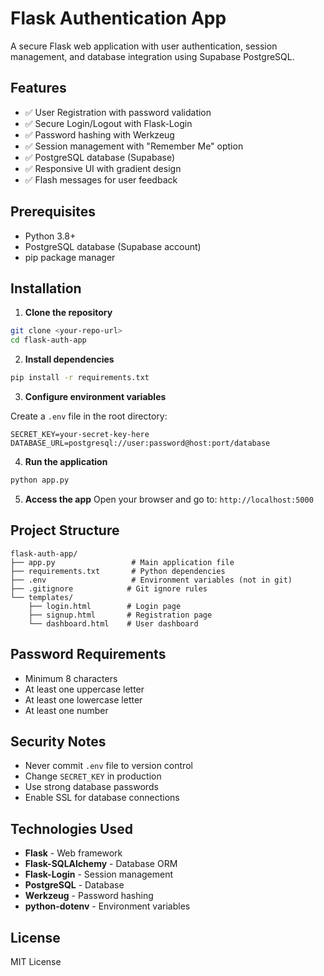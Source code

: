 # Flask Authentication App

A secure Flask web application with user authentication, session management, and database integration using Supabase PostgreSQL.

## Features

- ✅ User Registration with password validation
- ✅ Secure Login/Logout with Flask-Login
- ✅ Password hashing with Werkzeug
- ✅ Session management with "Remember Me" option
- ✅ PostgreSQL database (Supabase)
- ✅ Responsive UI with gradient design
- ✅ Flash messages for user feedback

## Prerequisites

- Python 3.8+
- PostgreSQL database (Supabase account)
- pip package manager

## Installation

1. **Clone the repository**
```bash
git clone <your-repo-url>
cd flask-auth-app
```

2. **Install dependencies**
```bash
pip install -r requirements.txt
```

3. **Configure environment variables**

Create a `.env` file in the root directory:
```properties
SECRET_KEY=your-secret-key-here
DATABASE_URL=postgresql://user:password@host:port/database
```

4. **Run the application**
```bash
python app.py
```

5. **Access the app**
Open your browser and go to: `http://localhost:5000`

## Project Structure

```
flask-auth-app/
├── app.py                 # Main application file
├── requirements.txt       # Python dependencies
├── .env                   # Environment variables (not in git)
├── .gitignore            # Git ignore rules
└── templates/
    ├── login.html        # Login page
    ├── signup.html       # Registration page
    └── dashboard.html    # User dashboard
```

## Password Requirements

- Minimum 8 characters
- At least one uppercase letter
- At least one lowercase letter
- At least one number

## Security Notes

- Never commit `.env` file to version control
- Change `SECRET_KEY` in production
- Use strong database passwords
- Enable SSL for database connections

## Technologies Used

- **Flask** - Web framework
- **Flask-SQLAlchemy** - Database ORM
- **Flask-Login** - Session management
- **PostgreSQL** - Database
- **Werkzeug** - Password hashing
- **python-dotenv** - Environment variables

## License

MIT License